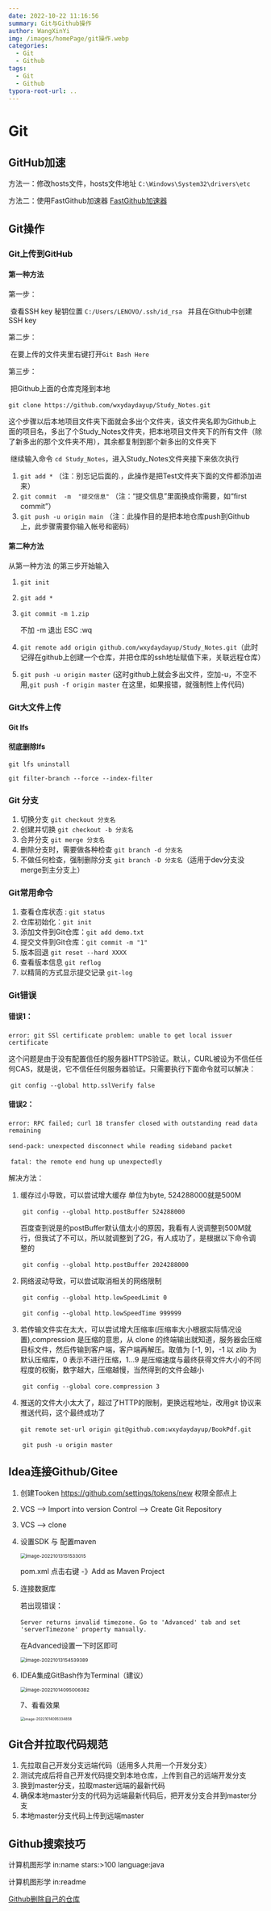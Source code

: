 ```yaml
---
date: 2022-10-22 11:16:56
summary: Git与Github操作
author: WangXinYi
img: /images/homePage/git操作.webp
categories: 
  - Git
  - Github
tags:
  - Git
  - Github
typora-root-url: ..
---
```


# Git

## GitHub加速

方法一：修改hosts文件，hosts文件地址  `C:\Windows\System32\drivers\etc`

方法二：使用FastGithub加速器  [FastGithub加速器](https://github.com/wxydaydayup/goodSoftware)

## Git操作

### Git上传到GitHub

#### 第一种方法

第一步：

​	查看SSH key 秘钥位置  `C:/Users/LENOVO/.ssh/id_rsa `  并且在Github中创建SSH key

第二步：

​	在要上传的文件夹里右键打开`Git Bash Here`

第三步：

​	把Github上面的仓库克隆到本地

​		`git clone https://github.com/wxydaydayup/Study_Notes.git`

​	这个步骤以后本地项目文件夹下面就会多出个文件夹，该文件夹名即为Github上面的项目名，多出了个Study_Notes文件夹，把本地项目文件夹下的所有文件（除了新多出的那个文件夹不用），其余都复制到那个新多出的文件夹下

​	继续输入命令 `cd Study_Notes`，进入Study_Notes文件夹接下来依次执行 

1. `git add *`    （注：别忘记后面的.，此操作是把Test文件夹下面的文件都添加进来）
2. `git commit  -m  "提交信息"`  （注：“提交信息”里面换成你需要，如“first commit”）
3. `git push -u origin main`   （注：此操作目的是把本地仓库push到Github上，此步骤需要你输入帐号和密码）

#### 第二种方法

从第一种方法 的第三步开始输入

1. `git init`

2. `git add *`

3. `git commit -m 1.zip`

   不加 -m 退出 ESC :wq 

4. `git remote add origin github.com/wxydaydayup/Study_Notes.git`（此时记得在github上创建一个仓库，并把仓库的ssh地址赋值下来，关联远程仓库）

5. `git push -u origin master`  (这时github上就会多出文件，空加-u，不空不用,`git push -f origin master` 在这里，如果报错，就强制性上传代码)

### Git大文件上传

#### Git lfs

#### 彻底删除lfs

`git lfs uninstall`

`git filter-branch --force --index-filter`

### Git 分支

1. 切换分支 `git checkout 分支名`
2. 创建并切换 `git checkout -b 分支名`
3. 合并分支  `git merge 分支名`
4. 删除分支时，需要做各种检查  `git branch -d 分支名`
5. 不做任何检查，强制删除分支 `git branch -D 分支名`（适用于dev分支没merge到主分支上）

### Git常用命令

1. 查看仓库状态 :  `git status`
2. 仓库初始化：`git init`
3. 添加文件到Git仓库：`git add demo.txt`
4. 提交文件到Git仓库：`git commit -m "1"`
5. 版本回退 `git reset --hard XXXX`
6. 查看版本信息 `git reflog`
7. 以精简的方式显示提交记录 `git-log` 

### Git错误

#### 错误1：

​	`error: git SSl certificate problem: unable to get local issuer certificate`

​	这个问题是由于没有配置信任的服务器HTTPS验证。默认，CURL被设为不信任任何CAS，就是说，它不信任任何服务器验证。只需要执行下面命令就可以解决：

​	`git config --global http.sslVerify false`

#### 错误2：

​	`error: RPC failed; curl 18 transfer closed with outstanding read data remaining`

​	`send-pack: unexpected disconnect while reading sideband packet`

​	`fatal: the remote end hung up unexpectedly`


解决方法：

1. 缓存过小导致，可以尝试增大缓存 单位为byte, 524288000就是500M

   ​	`git config --global http.postBuffer 524288000`  

   百度查到说是的postBuffer默认值太小的原因，我看有人说调整到500M就行，但我试了不可以，所以就调整到了2G，有人成功了，是根据以下命令调整的

   ​	`git config --global http.postBuffer 2024288000`

2. 网络波动导致，可以尝试取消相关的网络限制

   ​	`git config --global http.lowSpeedLimit 0`

   ​	`git config --global http.lowSpeedTime 999999`

3. 若传输文件实在太大，可以尝试增大压缩率(压缩率大小根据实际情况设置),compression 是压缩的意思，从 clone 的终端输出就知道，服务器会压缩目标文件，然后传输到客户端，客户端再解压。取值为 [-1, 9]，-1 以 zlib 为默认压缩库，0 表示不进行压缩，1…9 是压缩速度与最终获得文件大小的不同程度的权衡，数字越大，压缩越慢，当然得到的文件会越小

   ​	`git config --global core.compression 3`

4. 推送的文件大小太大了，超过了HTTP的限制，更换远程地址，改用git 协议来推送代码，这个最终成功了

   ​	`git remote set-url origin git@github.com:wxydaydayup/BookPdf.git`

   ​	`git push -u origin master`

## Idea连接Github/Gitee

1. 创建Tooken  https://github.com/settings/tokens/new 权限全部点上

2. VCS --> Import into version Control --> Create Git Repository 

3. VCS --> clone

4. 设置SDK 与 配置maven

   <img src="/images/Git%E7%AC%94%E8%AE%B0/image-20221013151533015.png" alt="image-20221013151533015" style="zoom: 67%;" />

   pom.xml 点击右键 -》Add as Maven Project

5. 连接数据库

   若出现错误：

   ​	`Server returns invalid timezone. Go to 'Advanced' tab and set 'serverTimezone' property manually.`

   在Advanced设置一下时区即可

   <img src="/images/Git%E7%AC%94%E8%AE%B0/image-20221013154539389.png" alt="image-20221013154539389" style="zoom:67%;" />

6. IDEA集成GitBash作为Terminal（建议）

   <img src="/images/Git%E7%AC%94%E8%AE%B0/image-20221014095006382.png" alt="image-20221014095006382" style="zoom: 67%;" />

   7、看看效果

   <img src="/images/Git%E7%AC%94%E8%AE%B0/image-20221014095334858.png" alt="image-20221014095334858" style="zoom: 50%;" />

## Git合并拉取代码规范

1. 先拉取自己开发分支远端代码（适用多人共用一个开发分支）
2. 测试完成后将自己开发代码提交到本地仓库，上传到自己的远端开发分支
3. 换到master分支，拉取master远端的最新代码
4. 确保本地master分支的代码为远端最新代码后，把开发分支合并到master分支
5. 本地master分支代码上传到远端master 

## Github搜索技巧

计算机图形学 in:name stars:>100 language:java

计算机图形学 in:readme

[Github删除自己的仓库](https://blog.csdn.net/zzzzlei123123123/article/details/105174595)
